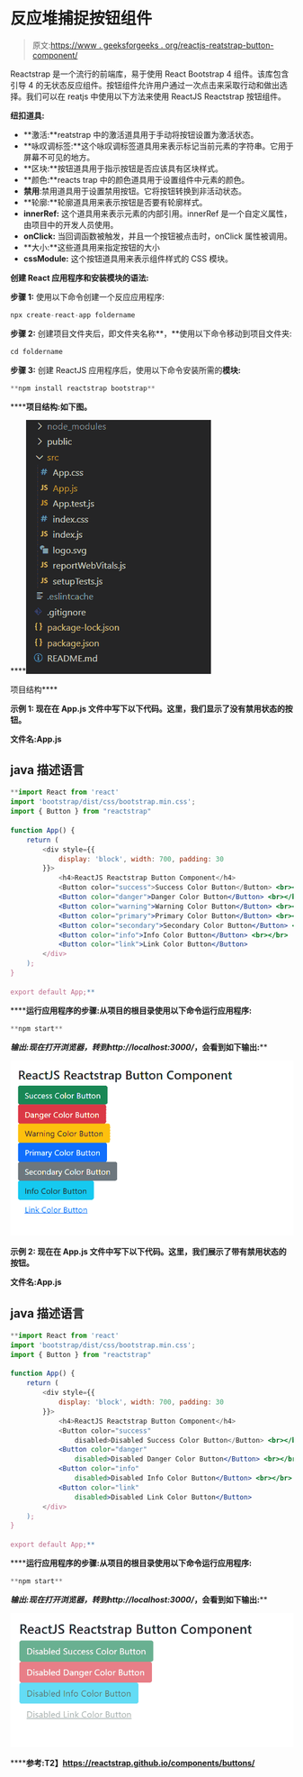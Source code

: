# 反应堆捕捉按钮组件

> 原文:[https://www . geeksforgeeks . org/reactjs-reatstrap-button-component/](https://www.geeksforgeeks.org/reactjs-reactstrap-button-component/)

Reactstrap 是一个流行的前端库，易于使用 React Bootstrap 4 组件。该库包含引导 4 的无状态反应组件。按钮组件允许用户通过一次点击来采取行动和做出选择。我们可以在 reatjs 中使用以下方法来使用 ReactJS Reactstrap 按钮组件。

**纽扣道具:**

*   **激活:**reatstrap 中的激活道具用于手动将按钮设置为激活状态。
*   **咏叹调标签:**这个咏叹调标签道具用来表示标记当前元素的字符串。它用于屏幕不可见的地方。
*   **区块:**按钮道具用于指示按钮是否应该具有区块样式。
*   **颜色:**reacts trap 中的颜色道具用于设置组件中元素的颜色。
*   **禁用**:禁用道具用于设置禁用按钮。它将按钮转换到非活动状态。
*   **轮廓:**轮廓道具用来表示按钮是否要有轮廓样式。
*   **innerRef:** 这个道具用来表示元素的内部引用。innerRef 是一个自定义属性，由项目中的开发人员使用。
*   **onClick:** 当回调函数被触发，并且一个按钮被点击时，onClick 属性被调用。
*   **大小:**这些道具用来指定按钮的大小
*   **cssModule:** 这个按钮道具用来表示组件样式的 CSS 模块。

**创建 React 应用程序和安装模块的语法:**

**步骤 1:** 使用以下命令创建一个反应应用程序:

```jsx
npx create-react-app foldername
```

**步骤 2:** 创建项目文件夹后，即文件夹名称**，**使用以下命令移动到项目文件夹:

```jsx
cd foldername
```

**步骤 3:** 创建 ReactJS 应用程序后，使用以下命令安装所需的****模块:****

```jsx
**npm install reactstrap bootstrap**
```

******项目结构:**如下图。****

****![](img/f04ae0d8b722a9fff0bd9bd138b29c23.png)

项目结构**** 

******示例 1:** 现在在 **App.js** 文件中写下以下代码。这里，我们显示了没有禁用状态的按钮。****

******文件名:App.js******

## ****java 描述语言****

```jsx
**import React from 'react'
import 'bootstrap/dist/css/bootstrap.min.css';
import { Button } from "reactstrap"

function App() {
    return (
        <div style={{
            display: 'block', width: 700, padding: 30
        }}>
            <h4>ReactJS Reactstrap Button Component</h4>
            <Button color="success">Success Color Button</Button> <br></br>
            <Button color="danger">Danger Color Button</Button> <br></br>
            <Button color="warning">Warning Color Button</Button> <br></br>
            <Button color="primary">Primary Color Button</Button> <br></br>
            <Button color="secondary">Secondary Color Button</Button> <br></br>
            <Button color="info">Info Color Button</Button> <br></br>
            <Button color="link">Link Color Button</Button>
        </div>
    );
}

export default App;**
```

******运行应用程序的步骤:**从项目的根目录使用以下命令运行应用程序:****

```jsx
**npm start**
```

******输出:**现在打开浏览器，转到***http://localhost:3000/***，会看到如下输出:****

****![](img/745d0159790299831261dcfd9e59bcc6.png)****

******示例 2:** 现在在 **App.js** 文件中写下以下代码。这里，我们展示了带有禁用状态的按钮。****

******文件名:App.js******

## ****java 描述语言****

```jsx
**import React from 'react'
import 'bootstrap/dist/css/bootstrap.min.css';
import { Button } from "reactstrap"

function App() {
    return (
        <div style={{
            display: 'block', width: 700, padding: 30
        }}>
            <h4>ReactJS Reactstrap Button Component</h4>
            <Button color="success"
                disabled>Disabled Success Color Button</Button> <br></br>
            <Button color="danger"
                disabled>Disabled Danger Color Button</Button> <br></br>
            <Button color="info"
                disabled>Disabled Info Color Button</Button> <br></br>
            <Button color="link"
                disabled>Disabled Link Color Button</Button>
        </div>
    );
}

export default App;**
```

******运行应用程序的步骤:**从项目的根目录使用以下命令运行应用程序:****

```jsx
**npm start**
```

******输出:**现在打开浏览器，转到***http://localhost:3000/***，会看到如下输出:****

****![](img/fa1685a27e556776b4729a63e2133329.png)****

******参考:**T2】https://reactstrap.github.io/components/buttons/****